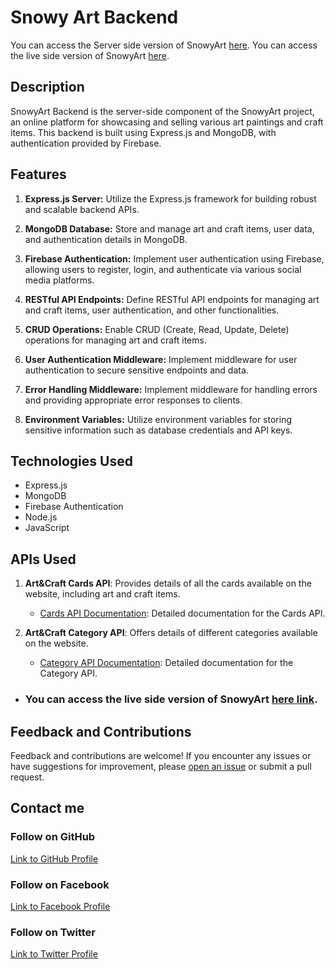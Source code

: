 # Snowy Art Backend

You can access the Server side version of SnowyArt [here](https://github.com/programming-hero-web-course-4/b9a10-server-side-ataullah1).
You can access the live side version of SnowyArt [here](https://snowy-art.web.app/). <br>

## Description

SnowyArt Backend is the server-side component of the SnowyArt project, an online platform for showcasing and selling various art paintings and craft items. This backend is built using Express.js and MongoDB, with authentication provided by Firebase.

## Features

1. **Express.js Server:** Utilize the Express.js framework for building robust and scalable backend APIs.

2. **MongoDB Database:** Store and manage art and craft items, user data, and authentication details in MongoDB.

3. **Firebase Authentication:** Implement user authentication using Firebase, allowing users to register, login, and authenticate via various social media platforms.

4. **RESTful API Endpoints:** Define RESTful API endpoints for managing art and craft items, user authentication, and other functionalities.

5. **CRUD Operations:** Enable CRUD (Create, Read, Update, Delete) operations for managing art and craft items.

6. **User Authentication Middleware:** Implement middleware for user authentication to secure sensitive endpoints and data.

7. **Error Handling Middleware:** Implement middleware for handling errors and providing appropriate error responses to clients.

8. **Environment Variables:** Utilize environment variables for storing sensitive information such as database credentials and API keys.

## Technologies Used

- Express.js
- MongoDB
- Firebase Authentication
- Node.js
- JavaScript

## APIs Used

1. **Art&Craft Cards API**: Provides details of all the cards available on the website, including art and craft items.

   - [Cards API Documentation](https://snowy-art-server-side.vercel.app/all-art-craft-items): Detailed documentation for the Cards API.

2. **Art&Craft Category API**: Offers details of different categories available on the website.
   - [Category API Documentation](https://snowy-art-server-side.vercel.app/art-craft-items-categories): Detailed documentation for the Category API.

- ### You can access the live side version of SnowyArt [here link](https://snowy-art.web.app/).

## Feedback and Contributions

Feedback and contributions are welcome! If you encounter any issues or have suggestions for improvement, please [open an issue](https://github.com/programming-hero-web-course-4/b9a10-server-side-ataullah1/issues) or submit a pull request.

## Contact me

### Follow on GitHub

[Link to GitHub Profile](https://github.com/ataullah1)

### Follow on Facebook

[Link to Facebook Profile](https://www.facebook.com/ataullah0)

### Follow on Twitter

[Link to Twitter Profile](https://twitter.com/dev_ataullah)
